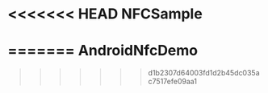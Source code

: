 <<<<<<< HEAD
NFCSample
=========
=======
AndroidNfcDemo
==============
>>>>>>> d1b2307d64003fd1d2b45dc035ac7517efe09aa1
